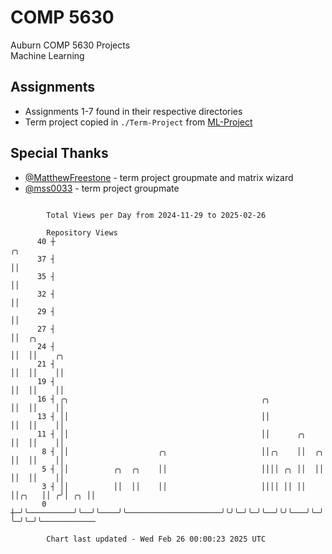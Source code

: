 # COMP 5630
Auburn COMP 5630 Projects  
Machine Learning

## Assignments
- Assignments 1-7 found in their respective directories
- Term project copied in `./Term-Project` from [ML-Project](https://github.com/wumphlett/ML-Project)

## Special Thanks
- [@MatthewFreestone](https://github.com/MatthewFreestone) - term project groupmate and matrix wizard
- [@mss0033](https://github.com/mss0033) - term project groupmate

```

        Total Views per Day from 2024-11-29 to 2025-02-26

        Repository Views
      40 ┼                                                                 ╭╮
      37 ┤                                                                 ││
      35 ┤                                                                 ││
      32 ┤                                                                 ││
      29 ┤                                                                 ││
      27 ┤                                                                 ││  ╭╮
      24 ┤                                                                 ││  ││    ╭╮
      21 ┤                                                                 ││  ││    ││
      19 ┤                                                                 ││  ││    ││
      16 ┤ ╭╮                                           ╭╮                 ││  ││    ││
      13 ┤ ││                                           ││                 ││  ││    ││
      11 ┤ ││                                           ││      ╭╮         ││  ││    ││
       8 ┤ ││                    ╭╮                     ││╭╮    ││  ╭╮     ││  ││    ││
       5 ┤ ││          ╭╮  ╭╮    ││                     ││││ ╭╮ ││  ││     ││  ││    ││
       3 ┤ ││          ││  ││    ││                     ││││ ││ ││  ││╭╮   ││ ╭╯│ ╭╮ ││
       0 ┼─╯╰──────────╯╰──╯╰────╯╰─────────────────────╯╰╯╰─╯╰─╯╰──╯╰╯╰───╯╰─╯ ╰─╯╰─╯╰────────────

        Chart last updated - Wed Feb 26 00:00:23 2025 UTC
        
```
